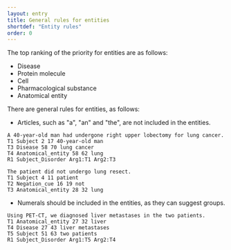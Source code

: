 ```yaml
---
layout: entry
title: General rules for entities
shortdef: "Entity rules"
order: 0
---
```


The top ranking of the priority for entities are as follows:
- Disease
- Protein molecule
- Cell
- Pharmacological substance
- Anatomical entity


There are general rules for entities, as follows:

 - Articles, such as "a", "an" and "the", are not included in the entities.
 
~~~ ann
A 40-year-old man had undergone right upper lobectomy for lung cancer.
T1 Subject 2 17 40-year-old man
T3 Disease 58 70 lung cancer
T4 Anatomical_entity 58 62 lung
R1 Subject_Disorder Arg1:T1 Arg2:T3
~~~
~~~ ann
The patient did not undergo lung resect.
T1 Subject 4 11 patient
T2 Negation_cue 16 19 not
T3 Anatomical_entity 28 32 lung
~~~
 
 - Numerals should be included in the entities, as they can suggest groups.

~~~ ann
Using PET-CT, we diagnosed liver metastases in the two patients.
T1 Anatomical_entity 27 32 liver
T4 Disease 27 43 liver metastases
T5 Subject 51 63 two patients
R1 Subject_Disorder Arg1:T5 Arg2:T4
~~~

 
 
 <!-- details -->
